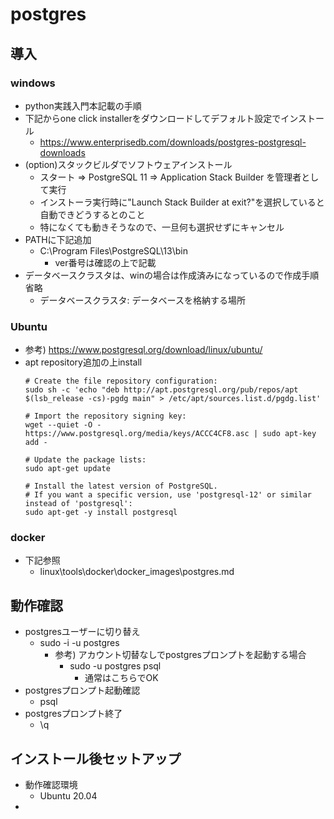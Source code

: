 # postgres

## 導入

### windows

* python実践入門本記載の手順
* 下記からone click installerをダウンロードしてデフォルト設定でインストール
  * https://www.enterprisedb.com/downloads/postgres-postgresql-downloads  
* (option)スタックビルダでソフトウェアインストール
  * スタート => PostgreSQL 11 => Application Stack Builder を管理者として実行
  * インストーラ実行時に"Launch Stack Builder at exit?"を選択していると自動できどうするとのこと
  * 特になくても動きそうなので、一旦何も選択せずにキャンセル
* PATHに下記追加
  * C:\Program Files\PostgreSQL\13\bin
    * ver番号は確認の上で記載
* データベースクラスタは、winの場合は作成済みになっているので作成手順省略
  * データベースクラスタ: データベースを格納する場所

### Ubuntu

* 参考) https://www.postgresql.org/download/linux/ubuntu/
* apt repository追加の上install
  ```
  # Create the file repository configuration:
  sudo sh -c 'echo "deb http://apt.postgresql.org/pub/repos/apt $(lsb_release -cs)-pgdg main" > /etc/apt/sources.list.d/pgdg.list'

  # Import the repository signing key:
  wget --quiet -O - https://www.postgresql.org/media/keys/ACCC4CF8.asc | sudo apt-key add -

  # Update the package lists:
  sudo apt-get update

  # Install the latest version of PostgreSQL.
  # If you want a specific version, use 'postgresql-12' or similar instead of 'postgresql':
  sudo apt-get -y install postgresql
  ```

### docker

* 下記参照
  * linux\tools\docker\docker_images\postgres.md

## 動作確認

* postgresユーザーに切り替え
  * sudo -i -u postgres
    * 参考) アカウント切替なしでpostgresプロンプトを起動する場合
      * sudo -u postgres psql
        * 通常はこちらでOK
* postgresプロンプト起動確認
  * psql
* postgresプロンプト終了
  * \q

## インストール後セットアップ

* 動作確認環境
  * Ubuntu 20.04
* 